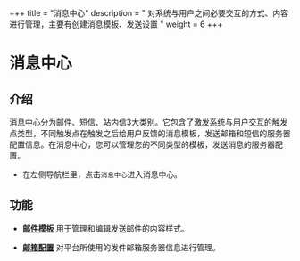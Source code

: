 ﻿+++
title = "消息中心"
description = " 对系统与用户之间必要交互的方式、内容进行管理，主要有创建消息模板、发送设置 "
weight = 6
+++

# 消息中心

<h2 id="1">介绍</h2>

消息中心分为邮件、短信、站内信3大类别。它包含了激发系统与用户交互的触发点类型，不同触发点在触发之后给用户反馈的消息模板，发送邮箱和短信的服务器配置信息。在消息中心，您可以管理您的不同类型的模板，发送消息的服务器配置。

- 在左侧导航栏里，点击`消息中心`进入消息中心。

<h2 id="2">功能</h2>

- [**邮件模板**](./email-template) 用于管理和编辑发送邮件的内容样式。

- [**邮箱配置**](./email-config) 对平台所使用的发件邮箱服务器信息进行管理。



